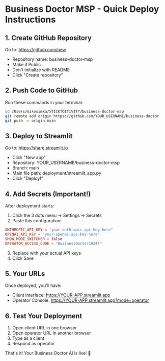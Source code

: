
# Business Doctor MSP - Quick Deploy Instructions

## 1. Create GitHub Repository

Go to: https://github.com/new
- Repository name: business-doctor-msp
- Make it Public
- Don't initialize with README
- Click "Create repository"

## 2. Push Code to GitHub

Run these commands in your terminal:
```bash
cd /Users/mikesimka/STICKTOITIVITY/business-doctor-msp
git remote add origin https://github.com/YOUR_USERNAME/business-doctor-msp.git
git push -u origin main
```

## 3. Deploy to Streamlit

Go to: https://share.streamlit.io
- Click "New app"
- Repository: YOUR_USERNAME/business-doctor-msp
- Branch: main
- Main file path: deployment/streamlit_app.py
- Click "Deploy!"

## 4. Add Secrets (Important!)

After deployment starts:
1. Click the 3 dots menu → Settings → Secrets
2. Paste this configuration:

```toml
ANTHROPIC_API_KEY = "your-anthropic-api-key-here"
OPENAI_API_KEY = "your-openai-api-key-here"
SHOW_MODE_SWITCHER = false
OPERATOR_ACCESS_CODE = "BusinessDoctor2024!"
```

3. Replace with your actual API keys
4. Click Save

## 5. Your URLs

Once deployed, you'll have:
- Client Interface: https://YOUR-APP.streamlit.app
- Operator Console: https://YOUR-APP.streamlit.app?mode=operator

## 6. Test Your Deployment

1. Open client URL in one browser
2. Open operator URL in another browser
3. Type as a client
4. Respond as operator

That's it! Your Business Doctor AI is live! 🎉
